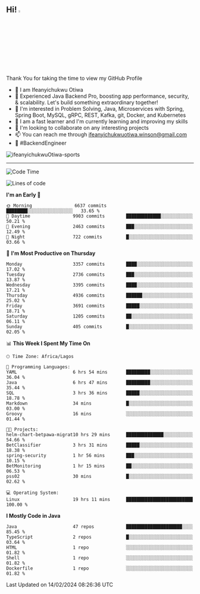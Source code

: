 <!-- BLOG-POST-LIST:START --><!-- BLOG-POST-LIST:END -->

## Hi! <img src="https://media.giphy.com/media/hvRJCLFzcasrR4ia7z/giphy.gif" width="4%"> 

Thank You for taking the time to view my GitHub Profile

- 👋 I am Ifeanyichukwu Otiwa
- 🚀 Experienced Java Backend Pro, boosting app performance, security, & scalability. Let's build something extraordinary together!
- 👀 I'm interested in Problem Solving, Java, Microservices with Spring, Spring Boot, MySQL, gRPC, REST, Kafka, git, Docker, and Kubernetes
- 🌱 I am a fast learner and I'm currently learning and improving my skills
- 💞️ I'm looking to collaborate on any interesting projects
- 📫 You can reach me through ifeanyichukwuotiwa.winson@gmail.com
- 🚀 #BackendEngineer

<p align="left" marginTop="10px"> <img src="https://komarev.com/ghpvc/?username=ifeanyichukwuOtiwa-sports&label=Profile%20views&color=0e75b6&style=for-the-badge" alt="ifeanyichukwuOtiwa-sports" /> </p>

***

<!--START_SECTION:waka-->
![Code Time](http://img.shields.io/badge/Code%20Time-2%2C237%20hrs%2046%20mins-blue)

![Lines of code](https://img.shields.io/badge/From%20Hello%20World%20I%27ve%20Written-5.5%20million%20lines%20of%20code-blue)

**I'm an Early 🐤** 

```text
🌞 Morning                6637 commits        ████████░░░░░░░░░░░░░░░░░   33.65 % 
🌆 Daytime                9903 commits        █████████████░░░░░░░░░░░░   50.21 % 
🌃 Evening                2463 commits        ███░░░░░░░░░░░░░░░░░░░░░░   12.49 % 
🌙 Night                  722 commits         █░░░░░░░░░░░░░░░░░░░░░░░░   03.66 % 
```
📅 **I'm Most Productive on Thursday** 

```text
Monday                   3357 commits        ████░░░░░░░░░░░░░░░░░░░░░   17.02 % 
Tuesday                  2736 commits        ███░░░░░░░░░░░░░░░░░░░░░░   13.87 % 
Wednesday                3395 commits        ████░░░░░░░░░░░░░░░░░░░░░   17.21 % 
Thursday                 4936 commits        ██████░░░░░░░░░░░░░░░░░░░   25.02 % 
Friday                   3691 commits        █████░░░░░░░░░░░░░░░░░░░░   18.71 % 
Saturday                 1205 commits        ██░░░░░░░░░░░░░░░░░░░░░░░   06.11 % 
Sunday                   405 commits         █░░░░░░░░░░░░░░░░░░░░░░░░   02.05 % 
```


📊 **This Week I Spent My Time On** 

```text
🕑︎ Time Zone: Africa/Lagos

💬 Programming Languages: 
YAML                     6 hrs 54 mins       █████████░░░░░░░░░░░░░░░░   36.04 % 
Java                     6 hrs 47 mins       █████████░░░░░░░░░░░░░░░░   35.44 % 
SQL                      3 hrs 36 mins       █████░░░░░░░░░░░░░░░░░░░░   18.78 % 
Markdown                 34 mins             █░░░░░░░░░░░░░░░░░░░░░░░░   03.00 % 
Groovy                   16 mins             ░░░░░░░░░░░░░░░░░░░░░░░░░   01.44 % 

🐱‍💻 Projects: 
helm-chart-betpawa-migrat10 hrs 29 mins      ██████████████░░░░░░░░░░░   54.66 % 
BetClassifier            3 hrs 31 mins       █████░░░░░░░░░░░░░░░░░░░░   18.38 % 
spring-security          1 hr 56 mins        ███░░░░░░░░░░░░░░░░░░░░░░   10.15 % 
BetMonitoring            1 hr 15 mins        ██░░░░░░░░░░░░░░░░░░░░░░░   06.53 % 
pss02                    30 mins             █░░░░░░░░░░░░░░░░░░░░░░░░   02.62 % 

💻 Operating System: 
Linux                    19 hrs 11 mins      █████████████████████████   100.00 % 
```

**I Mostly Code in Java** 

```text
Java                     47 repos            █████████████████████░░░░   85.45 % 
TypeScript               2 repos             █░░░░░░░░░░░░░░░░░░░░░░░░   03.64 % 
HTML                     1 repo              ░░░░░░░░░░░░░░░░░░░░░░░░░   01.82 % 
Shell                    1 repo              ░░░░░░░░░░░░░░░░░░░░░░░░░   01.82 % 
Dockerfile               1 repo              ░░░░░░░░░░░░░░░░░░░░░░░░░   01.82 % 
```




 Last Updated on 14/02/2024 08:26:36 UTC
<!--END_SECTION:waka-->

<!--
<p align="center">
![trophy](https://github-profile-trophy.vercel.app/?username=ifeanyichukwuOtiwa-sports&theme=onedark) (https://github.com/ryo-ma/github-profile-trophy)
</p>
-->

<!---
ifeanyi-otiwa/ifeanyi-otiwa is a ✨ special ✨ repository because its `README.md` (this file) appears on your GitHub profile.
You can click the Preview link to take a look at your changes.
--->
